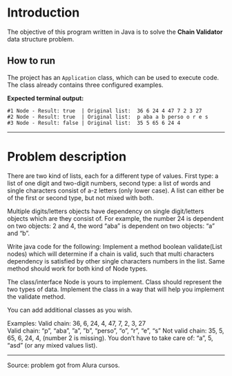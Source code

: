 
# Introduction

The objective of this program written in Java is to solve the **Chain Validator** data structure problem.

## How to run

The project has an `Application` class, which can be used to execute code. The class already contains three configured examples.

**Expected terminal output:**

    #1 Node - Result: true  | Original list:  36 6 24 4 47 7 2 3 27
    #2 Node - Result: true  | Original list:  p aba a b perso o r e s
    #3 Node - Result: false | Original list:  35 5 65 6 24 4
    
    
__________________
# Problem description

There are two kind of lists, each for a different type of values. First type: a list of one digit and two-digit numbers, second type: a list of words and single characters consist of a-z letters (only lower case). 
A list can either be of the first or second type, but not mixed with both.

Multiple digits/letters objects have dependency on single digit/letters objects which are they consist of. For example, the number 24 is dependent on two objects: 2 and 4, the word “aba” is dependent on two objects: “a” and “b”. 

Write java code for the following:
Implement a method boolean validate(List<Node> nodes) which will determine if a chain is valid, such that multi characters dependency is satisfied by other single characters numbers in the list. Same method should work for both kind of Node types.

The class/interface Node is yours to implement. Class should represent the two types of data. Implement the class in a way that will help you implement the validate method. 

You can add additional classes as you wish. 

Examples:
Valid chain: 36, 6, 24, 4, 47, 7, 2, 3, 27   
Valid chain: “p”, “aba”, ”a”, ”b”, “perso”, “o”, “r”, “e”, “s”
Not valid chain: 35, 5, 65, 6, 24, 4, (number 2 is missing). 
You don’t have to take care of: “a”, 5, “asd” (or any mixed values list).
__________________
Source: problem got from Alura cursos.

